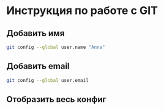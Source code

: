 # Инструкция по работе с GIT

## Добавить имя

```sh
git config --global user.name "Anna"
```
## Добавить email
```sh
git config --global user.email
```

## Отобразить весь конфиг
